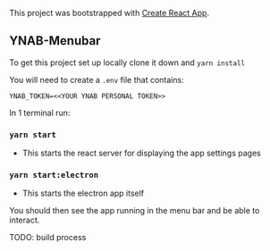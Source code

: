 This project was bootstrapped with [Create React App](https://github.com/facebook/create-react-app).

## YNAB-Menubar

To get this project set up locally clone it down and `yarn install`

You will need to create a `.env` file that contains:

```
YNAB_TOKEN=<<YOUR YNAB PERSONAL TOKEN>>
```

In 1 terminal run:

### `yarn start`
- This starts the react server for displaying the app settings pages

### `yarn start:electron`
- This starts the electron app itself

You should then see the app running in the menu bar and be able to interact.

TODO: build process